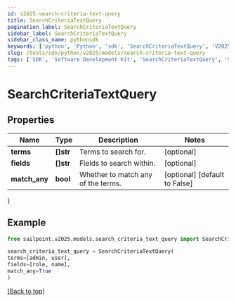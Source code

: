 ```yaml
---
id: v2025-search-criteria-text-query
title: SearchCriteriaTextQuery
pagination_label: SearchCriteriaTextQuery
sidebar_label: SearchCriteriaTextQuery
sidebar_class_name: pythonsdk
keywords: ['python', 'Python', 'sdk', 'SearchCriteriaTextQuery', 'V2025SearchCriteriaTextQuery'] 
slug: /tools/sdk/python/v2025/models/search-criteria-text-query
tags: ['SDK', 'Software Development Kit', 'SearchCriteriaTextQuery', 'V2025SearchCriteriaTextQuery']
---
```


# SearchCriteriaTextQuery


## Properties

Name | Type | Description | Notes
------------ | ------------- | ------------- | -------------
**terms** | **[]str** | Terms to search for. | [optional] 
**fields** | **[]str** | Fields to search within. | [optional] 
**match_any** | **bool** | Whether to match any of the terms. | [optional] [default to False]
}

## Example

```python
from sailpoint.v2025.models.search_criteria_text_query import SearchCriteriaTextQuery

search_criteria_text_query = SearchCriteriaTextQuery(
terms=[admin, user],
fields=[role, name],
match_any=True
)

```
[[Back to top]](#) 

